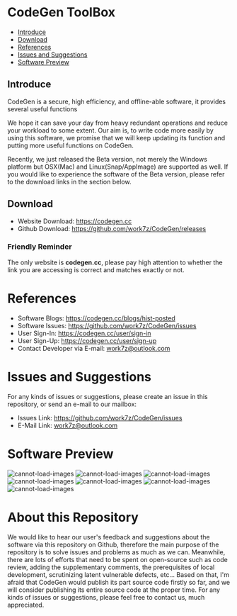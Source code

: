 # CodeGen ToolBox

- <a  href="#intro">Introduce</a>
- <a  href="#download">Download</a>
- <a  href="#reference">References</a>
- <a  href="#issues">Issues and Suggestions</a>
- <a  href="#preview">Software Preview</a>

<span id="intro"></span>

## Introduce

CodeGen is a secure, high efficiency, and offline-able software, it provides several useful functions

We hope it can save your day from heavy redundant operations and reduce your workload to some extent. Our aim is, to write code more easily by using this software, we promise that we will keep updating its function and putting more useful functions on CodeGen.

Recently, we just released the Beta version, not merely the Windows platform but OSX(Mac) and Linux(Snap/AppImage) are supported as well. If you would like to experience the software of the Beta version, please refer to the download links in the section below.

<span id="download"></span>

## Download

- Website Download: https://codegen.cc
- Github Download: https://github.com/work7z/CodeGen/releases

### Friendly Reminder

The only website is **codegen.cc**, please pay high attention to whether the link you are accessing is correct and matches exactly or not.

<span id="reference"></span>

# References

- Software Blogs: https://codegen.cc/blogs/hist-posted
- Software Issues: https://github.com/work7z/CodeGen/issues
- User Sign-In: https://codegen.cc/user/sign-in
- User Sign-Up: https://codegen.cc/user/sign-up
- Contact Developer via E-mail: work7z@outlook.com

<span id="issues"></span>

# Issues and Suggestions

For any kinds of issues or suggestions, please create an issue in this repository, or send an e-mail to our mailbox:

- Issues Link: https://github.com/work7z/CodeGen/issues
- E-Mail Link: work7z@outlook.com

<span id="preview"></span>

# Software Preview

![cannot-load-images](https://codegen-prod-release.work7z.com/images/s_1.png)
![cannot-load-images](https://codegen-prod-release.work7z.com/images/s_2.png)
![cannot-load-images](https://codegen-prod-release.work7z.com/images/s_3.png)
![cannot-load-images](https://codegen-prod-release.work7z.com/images/s_4.png)
![cannot-load-images](https://codegen-prod-release.work7z.com/images/s_5.png)
![cannot-load-images](https://codegen-prod-release.work7z.com/images/s_10.png)
![cannot-load-images](https://codegen-prod-release.work7z.com/images/s_11.png)

# About this Repository

We would like to hear our user's feedback and suggestions about the software via this repository on Github, therefore the main purpose of the repository is to solve issues and problems as much as we can. Meanwhile, there are lots of efforts that need to be spent on open-source such as code review, adding the supplementary comments, the prerequisites of local development, scrutinizing latent vulnerable defects, etc... Based on that, I'm afraid that CodeGen would publish its part source code firstly so far, and we will consider publishing its entire source code at the proper time. For any kinds of issues or suggestions, please feel free to contact us, much appreciated.
